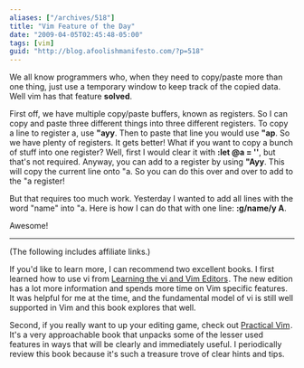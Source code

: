 ```yaml
---
aliases: ["/archives/518"]
title: "Vim Feature of the Day"
date: "2009-04-05T02:45:48-05:00"
tags: [vim]
guid: "http://blog.afoolishmanifesto.com/?p=518"
---
```

We all know programmers who, when they need to copy/paste more than one thing,
just use a temporary window to keep track of the copied data. Well vim has that
feature **solved**.

First off, we have multiple copy/paste buffers, known as registers. So I can
copy and paste three different things into three different registers. To copy a
line to register a, use **"ayy**. Then to paste that line you would use **"ap**.
So we have plenty of registers. It gets better! What if you want to copy a bunch
of stuff into one register? Well, first I would clear it with **:let @a = ''**,
but that's not required. Anyway, you can add to a register by using **"Ayy**.
This will copy the current line onto "a. So you can do this over and over to add
to the "a register!

But that requires too much work. Yesterday I wanted to add all lines with the
word "name" into "a. Here is how I can do that with one line: **:g/name/y A**.

Awesome!

---

(The following includes affiliate links.)

If you'd like to learn more, I can recommend two excellent books.  I first
learned how to use vi from
<a href="https://www.amazon.com/gp/product/059652983X/ref=as_li_tl?ie=UTF8&camp=1789&creative=9325&creativeASIN=059652983X&linkCode=as2&tag=afoolishmanif-20&linkId=1d3b90d608a023a1dcb898b903b6f6ac">Learning the vi and Vim Editors</a><img src="//ir-na.amazon-adsystem.com/e/ir?t=afoolishmanif-20&l=am2&o=1&a=059652983X" width="1" height="1" border="0" alt="" style="border:none !important; margin:0px !important;" />.
The new edition has a lot more information and spends more time on Vim specific
features.  It was helpful for me at the time, and the fundamental model of vi is
still well supported in Vim and this book explores that well.

Second, if you really want to up your editing game, check out
<a href="https://www.amazon.com/gp/product/1680501275/ref=as_li_tl?ie=UTF8&camp=1789&creative=9325&creativeASIN=1680501275&linkCode=as2&tag=afoolishmanif-20&linkId=4518880cd2a7fd1333456edcbacc26f6">Practical Vim</a><img src="//ir-na.amazon-adsystem.com/e/ir?t=afoolishmanif-20&l=am2&o=1&a=1680501275" width="1" height="1" border="0" alt="" style="border:none !important; margin:0px !important;" />.
It's a very approachable book that unpacks some of the lesser used features in
ways that will be clearly and immediately useful.  I periodically review this
book because it's such a treasure trove of clear hints and tips.
